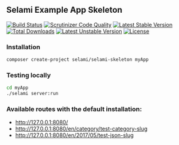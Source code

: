 ## Selami Example App Skeleton

[![Build Status](https://travis-ci.org/selamiphp/selami-skeleton.svg?branch=master)](https://travis-ci.org/selamiphp/selami-skeleton) [![Scrutinizer Code Quality](https://scrutinizer-ci.com/g/selamiphp/selami-skeleton/badges/quality-score.png?b=master)](https://scrutinizer-ci.com/g/selamiphp/selami-skeleton/?branch=master) [![Latest Stable Version](https://poser.pugx.org/selami/selami-skeleton/v/stable)](https://packagist.org/packages/selami/selami-skeleton) [![Total Downloads](https://poser.pugx.org/selami/selami-skeleton/downloads)](https://packagist.org/packages/selami/selami-skeleton) [![Latest Unstable Version](https://poser.pugx.org/selami/selami-skeleton/v/unstable)](https://packagist.org/packages/selami/selami-skeleton) [![License](https://poser.pugx.org/selami/selami-skeleton/license)](https://packagist.org/packages/selami/selami-skeleton)

### Installation

```bash
composer create-project selami/selami-skeleton myApp
```

### Testing locally

```bash
cd myApp
./selami server:run
```

### Available routes with the default installation:

* http://127.0.0.1:8080/
* http://127.0.0.1:8080/en/category/test-category-slug
* http://127.0.0.1:8080/en/2017/05/test-json-slug


